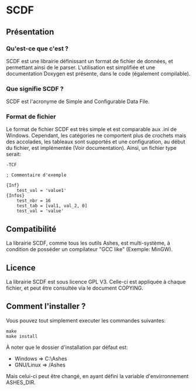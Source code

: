 # SCDF

## Présentation

### Qu'est-ce que c'est ?

SCDF est une librairie définissant un format de fichier de données, et permettant ainsi de le parser.
L'utilisation est simplifiée et une documentation Doxygen est présente, dans le code (également compilable).

### Que signifie SCDF ?

SCDF est l'acronyme de Simple and Configurable Data File.

### Format de fichier

Le format de fichier SCDF est très simple et est comparable aux .ini de Windows. Cependant, les catégories ne comportent plus de crochets mais des accolades, les tableaux sont supportés et une configuration, au début du fichier, est implémentée (Voir documentation). Ainsi, un fichier type serait:

    -TCF

    ; Commentaire d'exemple

    {Inf}
        test_val = 'value1'
    {Infos}
        test_nbr = 16
        test_tab = [val1, val_2, 0]
        test_val = 'value'

## Compatibilité

La librairie SCDF, comme tous les outils Ashes, est multi-système, à condition de posséder un compilateur "GCC like" (Exemple: MinGW).

## Licence

La librairie SCDF est sous licence GPL V3. Celle-ci est appliquée à chaque fichier, et peut être consultée via le document COPYING.

## Comment l'installer ?

Vous pouvez tout simplement executer les commandes suivantes:

    make
    make install

À noter que le dossier d'installation par défaut est:

* Windows   => C:\Ashes
* GNU/Linux => /Ashes

Mais celui-ci peut être changé, en ayant défini la variable d'envirronnement ASHES_DIR.
